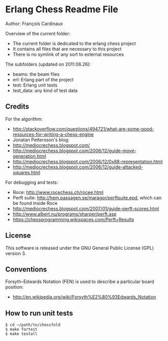 Erlang Chess Readme File
========================

Author: François Cardinaux

Overview of the current folder: 
* The current folder is dedicated to the erlang chess project
* It contains all files that are necessary to this project
* There is no symlink of any sort to external resources

The subfolders (updated on 2011.06.26): 

* beams:          the beam files
* erl:            Erlang part of the project
* test:           Erlang unit tests
* test_data:      any kind of test data
  
Credits
-------

For the algorithm:

* http://stackoverflow.com/questions/494721/what-are-some-good-resources-for-writing-a-chess-engine
* Jonatan Pettersson's blog: 
 * http://mediocrechess.blogspot.com/
 * http://mediocrechess.blogspot.com/2006/12/guide-move-generation.html
 * http://mediocrechess.blogspot.com/2006/12/0x88-representation.html
 * http://mediocrechess.blogspot.com/2006/12/guide-attacked-squares.html

For debugging and tests: 

* Roce: http://www.rocechess.ch/rocee.html
* Perft suite: http://hem.passagen.se/maragor/perftsuite.epd, which can be found inside Roce
* http://mediocrechess.blogspot.com/2007/01/guide-perft-scores.html
* http://www.albert.nu/programs/sharper/perft.asp
* https://chessprogramming.wikispaces.com/Perft+Results
  
License
-------

This software is released under the GNU General Public License (GPL) version 3.

Conventions
-----------

Forsyth–Edwards Notation (FEN) is used to describe a particular board position: 
* http://en.wikipedia.org/wiki/Forsyth%E2%80%93Edwards_Notation

How to run unit tests
---------------------

```
$ cd ~/path/to/chessfold
$ make fortest
$ make testall
```

